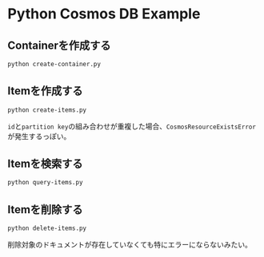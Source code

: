 # Python Cosmos DB Example

## Containerを作成する

```bash
python create-container.py
```

## Itemを作成する

```bash
python create-items.py
```

`id`と`partition key`の組み合わせが重複した場合、`CosmosResourceExistsError`が発生するっぽい。

## Itemを検索する

```bash
python query-items.py
```

## Itemを削除する

```bash
python delete-items.py
```

削除対象のドキュメントが存在していなくても特にエラーにならないみたい。
